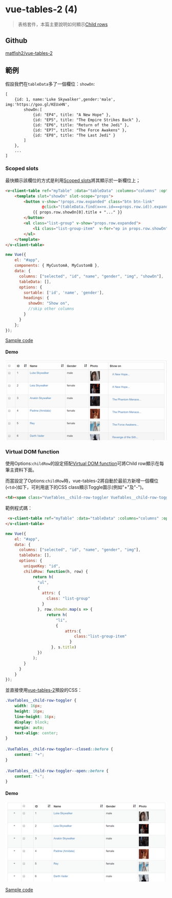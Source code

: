 # vue-tables-2 (4)

> 表格套件，本篇主要說明如何顯示[Child rows](https://github.com/matfish2/vue-tables-2#child-rows)

## Github

[matfish2/vue-tables-2](https://github.com/matfish2/vue-tables-2)


## 範例

假設我們在`tableData`多了一個欄位：`showOn`:

```
[
    {id: 1, name:'Luke Skywalker',gender:'male', img:'https://goo.gl/KEUxHN', 
        showOn:[
            {id: "EP4", title: "A New Hope" },
            {id: "EP5", title: "The Empire Strikes Back" },
            {id: "EP6", title: "Return of the Jedi" },
            {id: "EP7", title: "The Force Awakens" },
            {id: "EP8", title: "The Last Jedi" }
        ]
    },
    ...
]
```


### Scoped slots

最快顯示該欄位的方式是利用[Scoped slots](https://github.com/matfish2/vue-tables-2#scoped-slots)將其顯示於一新欄位上；

```html
<v-client-table ref="myTable" :data="tableData" :columns="columns" :options="options">
    <template slot="showOn" slot-scope="props">
        <button v-show="!props.row.expanded" class="btn btn-link" 
                @click="(tableData.find(x=>x.id===props.row.id)).expanded=true">
            {{ props.row.showOn[0].title + "..." }}
        </button>
        <ul class="list-group" v-show="props.row.expanded">
            <li class="list-group-item"  v-for="ep in props.row.showOn" :key="ep.id">{{ep.title}}</li>
        </ul>
    </template>
</v-client-table>
```

```javascript
new Vue({
    el: "#app",
    components: { MyCustomA, MyCustomB },
    data: {
      columns: ["selected", "id", "name", "gender", "img", "showOn"],
      tableData: [],
      options: {
        sortable: ['id', 'name', 'gender'],
        headings: {
          showOn: "Show on",
          //skip other columns
        }
      }
    };
});
```

[Sample code](https://github.com/KarateJB/eBooks/blob/master/Vue.js/23.%20vue-tables-2%20(4)/sample%20code/app/src/components/scoped-slot-demo.vue)

#### Demo

![](assets/demo1.gif)


### Virtual DOM function 

使用Options:`childRow`的設定搭配[Virtual DOM function](https://github.com/matfish2/vue-tables-2#virtual-dom-functions)可將Child row顯示在每筆主資料下面。

而當設定了Options:`childRow`時，vue-tables-2將自動於最前方新增一個欄位(`<td>`)如下，可利用底下的CSS class顯示Toggle圖示(例如"+"及"-")。

```html
<td><span class="VueTables__child-row-toggler VueTables__child-row-toggler--closed"></span></td>
```

範例程式碼：

```html
 <v-client-table ref="myTable" :data="tableData" :columns="columns" :options="options">
</v-client-table>
```

```javascript
new Vue({
    el: "#app",
    data: {
      columns: ["selected", "id", "name", "gender", "img"],
      tableData: [],
      options: {
        uniqueKey: "id",
        childRow: function(h, row) {
            return h(
              "ul",
              {
                attrs: {
                  class: "list-group"
                }
              }, row.showOn.map(s => {
                  return h(
                      "li", 
                      {
                          attrs:{
                              class:"list-group-item"
                            }
                    }, s.title)
              })
            );
        }
      }
    }
});
```

並直接使用[vue-tables-2](https://github.com/matfish2/vue-tables-2#child-rows)預設的CSS：

```css
.VueTables__child-row-toggler {
    width: 16px;
    height: 16px;
    line-height: 16px;
    display: block;
    margin: auto;
    text-align: center;
}

.VueTables__child-row-toggler--closed::before {
    content: "+";
}

.VueTables__child-row-toggler--open::before {
    content: "-";
}
```

#### Demo

![](assets/demo2.gif)


[Sample code](https://github.com/KarateJB/eBooks/blob/master/Vue.js/23.%20vue-tables-2%20(4)/sample%20code/app/src/components/vdom-demo.vue)

